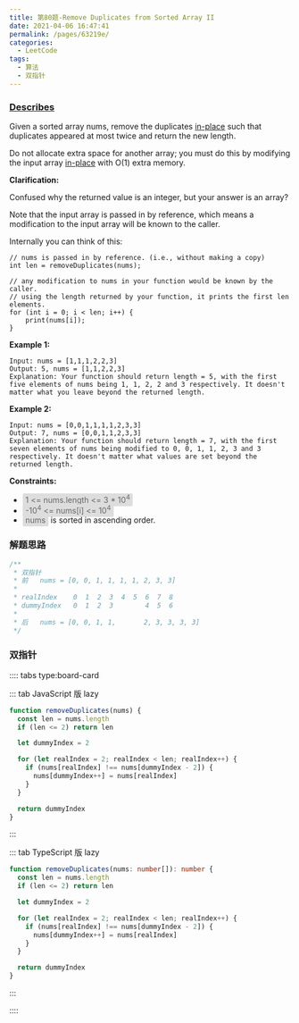 ```yaml
---
title: 第80题-Remove Duplicates from Sorted Array II
date: 2021-04-06 16:47:41
permalink: /pages/63219e/
categories:
  - LeetCode
tags:
  - 算法
  - 双指针
---
```


### [Describes](https://leetcode-cn.com/problems/remove-duplicates-from-sorted-array-ii/)

Given a sorted array nums, remove the duplicates [in-place](https://en.wikipedia.org/wiki/In-place_algorithm) such that duplicates appeared at most twice and return the new length.

Do not allocate extra space for another array; you must do this by modifying the input array [in-place](https://en.wikipedia.org/wiki/In-place_algorithm) with O(1) extra memory.

**Clarification:**

Confused why the returned value is an integer, but your answer is an array?

Note that the input array is passed in by reference, which means a modification to the input array will be known to the caller.

<!-- more -->

Internally you can think of this:

```
// nums is passed in by reference. (i.e., without making a copy)
int len = removeDuplicates(nums);

// any modification to nums in your function would be known by the caller.
// using the length returned by your function, it prints the first len elements.
for (int i = 0; i < len; i++) {
    print(nums[i]);
}
```

**Example 1:**

```
Input: nums = [1,1,1,2,2,3]
Output: 5, nums = [1,1,2,2,3]
Explanation: Your function should return length = 5, with the first five elements of nums being 1, 1, 2, 2 and 3 respectively. It doesn't matter what you leave beyond the returned length.
```

**Example 2:**

```
Input: nums = [0,0,1,1,1,1,2,3,3]
Output: 7, nums = [0,0,1,1,2,3,3]
Explanation: Your function should return length = 7, with the first seven elements of nums being modified to 0, 0, 1, 1, 2, 3 and 3 respectively. It doesn't matter what values are set beyond the returned length.
```

**Constraints:**

- <span style="background: #ddd; color: #666; padding: 3px 5px; border-radius: 2px;">1 <= nums.length <= 3 \* 10<sup>4</sup></span>
- <span style="background: #ddd; color: #666; padding: 3px 5px; border-radius: 2px;">-10<sup>4</sup> <= nums[i] <= 10<sup>4</sup></span>
- <span style="background: #ddd; color: #666; padding: 3px 5px; border-radius: 2px;">nums</span> is sorted in ascending order.

### 解题思路

```TypeScript
/**
 * 双指针
 * 前   nums = [0, 0, 1, 1, 1, 1, 2, 3, 3]
 *
 * realIndex    0  1  2  3  4  5  6  7  8
 * dummyIndex   0  1  2  3        4  5  6
 *
 * 后   nums = [0, 0, 1, 1,       2, 3, 3, 3, 3]
 */
```

### 双指针

:::: tabs type:board-card

::: tab JavaScript 版 lazy

```JavaScript
function removeDuplicates(nums) {
  const len = nums.length
  if (len <= 2) return len

  let dummyIndex = 2

  for (let realIndex = 2; realIndex < len; realIndex++) {
    if (nums[realIndex] !== nums[dummyIndex - 2]) {
      nums[dummyIndex++] = nums[realIndex]
    }
  }

  return dummyIndex
}
```

:::

::: tab TypeScript 版 lazy

```TypeScript
function removeDuplicates(nums: number[]): number {
  const len = nums.length
  if (len <= 2) return len

  let dummyIndex = 2

  for (let realIndex = 2; realIndex < len; realIndex++) {
    if (nums[realIndex] !== nums[dummyIndex - 2]) {
      nums[dummyIndex++] = nums[realIndex]
    }
  }

  return dummyIndex
}
```

:::

::::

